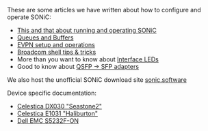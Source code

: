 These are some articles we have written about how to configure and operate SONiC:

 * [This and that about running and operating SONiC](misc.md)
 * [Queues and Buffers](queue.md)
 * [EVPN setup and operations](evpn.md)
 * [Broadcom shell tips & tricks](bcmsh.md)
 * More than you want to know about [Interface LEDs](led.md)
 * Good to know about [QSFP -> SFP adapters](qsfp-sfp-adapters.md)
 
We also host the unofficial SONiC download site [sonic.software](https://sonic.software/)

Device specific documentation:

 * [Celestica DX030 "Seastone2"](x86_64-cel_seastone_2-r0/index.md)
 * [Celestica E1031 "Haliburton"](x86_64-cel_e1031-r0/index.md)
 * [Dell EMC S5232F-ON](x86_64-dellemc_s5232f_c3538-r0/index.md)
